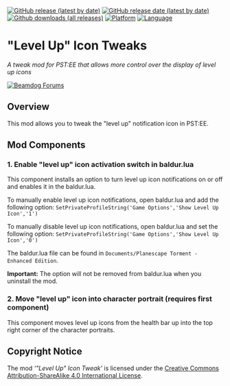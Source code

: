 [![GitHub release (latest by date)](https://img.shields.io/github/v/release/Argent77/A7-LevelUpTweaks?color=darkred&include_prereleases&label=latest%20release)](https://GitHub.com/Argent77/A7-LevelUpTweaks/releases/latest)
[![GitHub release date (latest by date)](https://img.shields.io/github/release-date/Argent77/A7-LevelUpTweaks?color=gold)](https://GitHub.com/Argent77/A7-LevelUpTweaks/releases/latest)
[![Github downloads (all releases)](https://img.shields.io/github/downloads/Argent77/A7-LevelUpTweaks/total.svg?color=blueviolet)](https://GitHub.com/Argent77/A7-LevelUpTweaks/releases)
[![Platform](https://img.shields.io/static/v1?label=platform&message=Windows%20%7C%20macOS%20%7C%20Linux&color=informational)](https://GitHub.com/Argent77/A7-LevelUpTweaks/releases/latest)
[![Language](https://img.shields.io/static/v1?label=language&message=English%20%7C%20French%20%7C%20German%20%7C%20Italian%20%7C%20Polish&color=limegreen)]()

# "Level Up" Icon Tweaks
*A tweak mod for PST:EE that allows more control over the display of level up icons*

[![Beamdog Forums](https://img.shields.io/static/v1?label=Discussion&message=Beamdog%20Forums&color=444&labelColor=eee&style=flat)](https://forums.beamdog.com/discussion/64259)

## Overview

This mod allows you to tweak the "level up" notification icon in PST:EE.

## Mod Components

### 1. Enable "level up" icon activation switch in baldur.lua

This component installs an option to turn level up icon notifications on or off and enables it in the baldur.lua.

To manually enable level up icon notifications, open baldur.lua and add the following option:
`SetPrivateProfileString('Game Options','Show Level Up Icon','1')`

To manually disable level up icon notifications, open baldur.lua and set the following option:
`SetPrivateProfileString('Game Options','Show Level Up Icon','0')`

The baldur.lua file can be found in `Documents/Planescape Torment - Enhanced Edition`.

**Important:** The option will not be removed from baldur.lua when you uninstall the mod.


### 2. Move "level up" icon into character portrait (requires first component)

This component moves level up icons from the health bar up into the top right corner of the character portraits.


## Copyright Notice

The mod *'"Level Up" Icon Tweak'* is licensed under the [Creative Commons Attribution-ShareAlike 4.0 International License](http://creativecommons.org/licenses/by-sa/4.0/).
